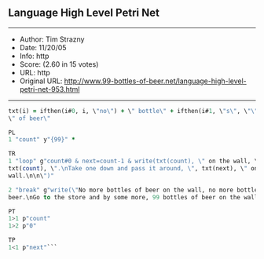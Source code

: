 
## Language High Level Petri Net ##
---
- Author: Tim Strazny
- Date: 11/20/05
- Info: http
- Score:  (2.60 in 15 votes)
- URL: http
- Original URL: http://www.99-bottles-of-beer.net/language-high-level-petri-net-953.html
---

```F
txt(i) = ifthen(i#0, i, \"no\") + \" bottle\" + ifthen(i#1, \"s\", \"\") + \
\" of beer\"

PL
1 "count" y"{99}" *

TR
1 "loop" g"count#0 & next=count-1 & write(txt(count), \" on the wall, \", \
txt(count), \".\nTake one down and pass it around, \", txt(next), \" on the \
wall.\n\n\")"

2 "break" g"write(\"No more bottles of beer on the wall, no more bottles of \
beer.\nGo to the store and by some more, 99 bottles of beer on the wall.\n\")"

PT
1>1 p"count"
1>2 p"0"

TP
1<1 p"next"```